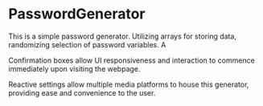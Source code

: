 # PasswordGenerator

This is a simple password generator. Utilizing arrays for storing data, randomizing selection of password variables. A 

Confirmation boxes allow UI responsiveness and interaction to commence immediately upon visiting the webpage.

Reactive settings allow multiple media platforms to house this generator, providing ease and convenience to the user.

